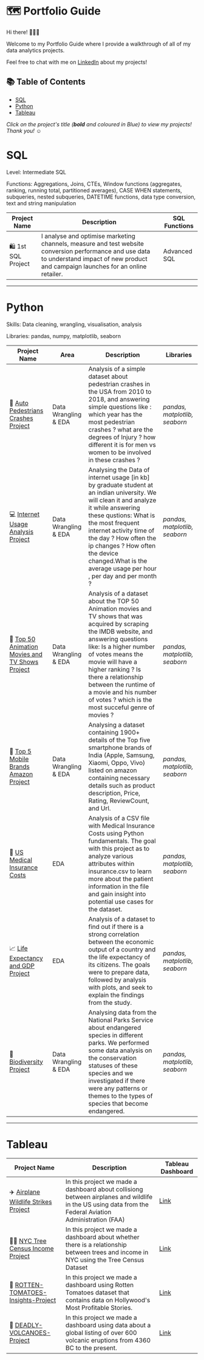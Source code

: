 # 🗺 Portfolio Guide

Hi there! 🙋🏻‍♀️

Welcome to my Portfolio Guide where I provide a walkthrough of all of my data analytics projects.

Feel free to chat with me on [LinkedIn](https://www.linkedin.com/in/rafik-sebia-44837b24a/) about my projects!

## 📚 Table of Contents
- [SQL](#sql)
- [Python](#python)
- [Tableau](#tableau)

_Click on the project's title (**bold** and coloured in Blue) to view my projects! Thank you! ☺️_

# SQL

Level: Intermediate SQL

Functions: Aggregations, Joins, CTEs, Window functions (aggregates, ranking, running total, partitioned averages), CASE WHEN statements, subqueries, nested subqueries, DATETIME functions, data type conversion, text and string manipulation

| Project Name | Description | SQL Functions |
|---|---|---|
| 🛍 1st SQL Project | I analyse and optimise marketing channels, measure and test website conversion performance and use data to understand impact of new product and campaign launches for an online retailer. | Advanced SQL |  

***

# Python

Skills: Data cleaning, wrangling, visualisation, analysis

Libraries: pandas, numpy, matplotlib, seaborn

| Project Name | Area | Description | Libraries |    
|---|---|---|---|
| :car: [Auto Pedestrians Crashes Project](https://github.com/Rafik-Sebia/Auto-Pedestrians-Crashes/blob/main/auto_ped_crashes.ipynb) |   Data Wrangling & EDA | Analysis of a simple dataset about pedestrian crashes in the USA from 2010 to 2018, and answering simple questions like : which year has the most pedestrian crashes ? what are the degrees of Injury ? how different it is for men vs women to be involved in these crashes ? | _pandas, matplotlib, seaborn_ |
| :computer: [Internet Usage Analysis Project](https://github.com/Rafik-Sebia/Internet-Usage-Analysis-Project/blob/main/Internet_usage_analysis.ipynb) |   Data Wrangling & EDA | Analysing the Data of internet usage [in kb] by graduate student at an indian university. We will clean it and analyze it while answering these qustions: What is the most frequent internet activity time of the day ? How often the ip changes ? How often the device changed.What is the average usage per hour , per day and per month ? | _pandas, matplotlib, seaborn_ |
| :movie_camera: [Top 50 Animation Movies and TV Shows Project](https://github.com/Rafik-Sebia/Top-50-Animation-Movies-and-TV-Shows-Project/blob/main/Top_50_animation_movies_and_tv_shows.ipynb) |   Data Wrangling & EDA | Analysis of a dataset about the TOP 50 Animation movies and TV shows that was acquired by scraping the IMDB website, and answering questions like: Is a higher number of votes means the movie will have a higher ranking ? Is there a relationship between the runtime of a movie and his number of votes ? which is the most succeful genre of movies ? | _pandas, matplotlib, seaborn_ |
| :iphone: [Top 5 Mobile Brands Amazon Project](https://github.com/Rafik-Sebia/Top-5-Mobile-Brands-Amazon-Project/blob/main/Top_5-mobile-brands-amazon-project.ipynb) |   Data Wrangling & EDA | Analysing a dataset containing 1900+ details of the Top five smartphone brands of India (Apple, Samsung, Xiaomi, Oppo, Vivo) listed on amazon containing necessary details such as product description, Price, Rating, ReviewCount, and Url. | _pandas, matplotlib, seaborn_ |
| :hospital: [US Medical Insurance Costs](https://github.com/Rafik-Sebia/2nd-take-U.S.-Medical-Insurance-Project/blob/main/us-medical-insurance-costs.ipynb) |   EDA | Analysis of a CSV file with Medical Insurance Costs using Python fundamentals. The goal with this project as to analyze various attributes within insurance.csv to learn more about the patient information in the file and gain insight into potential use cases for the dataset. | _pandas, matplotlib, seaborn_ |
| :chart_with_upwards_trend: [Life Expectancy and GDP Project](https://github.com/Rafik-Sebia/2nd-Take-on-Life-Expectancy-and-GDP/blob/main/life_expectancy_gdp.ipynb) |   EDA | Analysis of a dataset to find out if there is a strong correlation between the economic output of a country and the life expectancy of its citizens. The goals were to prepare data, followed by analysis with plots, and seek to explain the findings from the study. | _pandas, matplotlib, seaborn_ |
| :seedling: [Biodiversity Project](https://github.com/Rafik-Sebia/2nd-take-on-Biodiversity-Project/blob/main/biodiversity.ipynb) |   Data Wrangling & EDA | Analysing data from the National Parks Service about endangered species in different parks. We performed some data analysis on the conservation statuses of these species and we investigated if there were any patterns or themes to the types of species that become endangered. | _pandas, matplotlib, seaborn_ |

***

# Tableau

| Project Name | Description | Tableau Dashboard |
|---|---|---|
| :airplane: [Airplane Wildlife Strikes Project](https://github.com/Rafik-Sebia/Airplane-Wildlife-Strikes-Project) | In this project we made a dashboard about collisiong between airplanes and wildlife in the US using data from the Federal Aviation Administration (FAA) | [Link](https://public.tableau.com/app/profile/mohamed.rafik.sebia/viz/CapstoneProjectAirplaneWildlifeStrikes_16760262602620/Dashboard1) |
| :deciduous_tree::money_with_wings: [NYC Tree Census Income Project](https://github.com/Rafik-Sebia/NYC-Tree-Census-Income-Project/blob/main/README.md) | In this project we made a dashboard about whether there is a relationship between trees and income in NYC using the Tree Census Dataset | [Link](https://public.tableau.com/app/profile/mohamed.rafik.sebia/viz/TreeCensusDataSetStarter_16755147282370/Dashboard1) |
| :movie_camera: [ROTTEN-TOMATOES-Insights-Project](https://github.com/Rafik-Sebia/ROTTEN-TOMATOES-Insights-Project/blob/main/README.md) | In this project we made a dashboard using Rotten Tomatoes dataset that contains data on Hollywood's Most Profitable Stories. | [Link](https://public.tableau.com/app/profile/mohamed.rafik.sebia/viz/RottenTomatoesInsightsProject/GoodDashboard) |
| :volcano: [DEADLY-VOLCANOES-Project](https://github.com/Rafik-Sebia/DEADLY-VOLCANOES-Project/blob/main/README.md) | In this project we made a dashboard using data about a global listing of over 600 volcanic eruptions from 4360 BC to the present. | [Link](https://public.tableau.com/app/profile/mohamed.rafik.sebia/viz/Deadlyvolcanoes_16755946753970/Dashboard1) |
